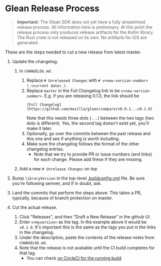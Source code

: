 # Glean Release Process

> **Important:** The Glean SDK does not yet have a fully streamlined release process. All information here is preliminary.
> At this point the release process only produces release artifacts for the Kotlin library.
> The Rust crate is not released on its own. No artifacts for iOS are generated.

These are the steps needed to cut a new release from latest master.

1. Update the changelog.
    1. In `CHANGELOG.md`:
        1. Replace `# Unreleased Changes` with `# v<new-version-number> (_<current date>_)`.
        2. Replace `master` in the Full Changelog link to be `v<new-version-number>`. E.g. if you are releasing 0.1.0, the link should be
            ```
            [Full Changelog](https://github.com/mozilla/glean/compare/v0.0.1...v0.1.0)
            ```
            Note that this needs three dots (`...`) between the two tags (two dots is different). Yes, the second tag doesn't exist yet, you'll make it later.
        3. Optionally, go over the commits between the past release and this one and see if anything is worth including.
        4. Make sure the changelog follows the format of the other changelog entries.
            - Note that we try to provide PR or issue numbers (and links) for each change. Please add these if they are missing.

    2. Add a new `# Unrelease Changes` on top

2. Bump `libraryVersion` in the top-level [.buildconfig.yml](https://github.com/mozilla/glean/blob/master/.buildconfig.yml) file. Be sure you're following semver, and if in doubt, ask.
3. Land the commits that perform the steps above. This takes a PR, typically, because of branch protection on master.
4. Cut the actual release.
    1. Click "Releases", and then "Draft a New Release" in the github UI.
    2. Enter `v<myversion>` as the tag. In the example above it would be `v0.1.0`. It's important this is the same as the tags you put in the links in the changelog.
    3. Under the description, paste the contents of the release notes from `CHANGELOG.md`.
    4. Note that the release is not avaliable until the CI build completes for that tag.
        - You can check [on CircleCI for the running build](https://circleci.com/gh/mozilla/glean).

